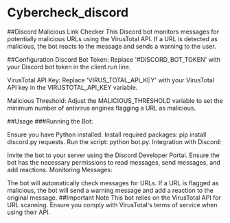 # Cybercheck_discord
##Discord Malicious Link Checker
This Discord bot monitors messages for potentially malicious URLs using the VirusTotal API. If a URL is detected as malicious, the bot reacts to the message and sends a warning to the user.

##Configuration
Discord Bot Token: Replace '#DISCORD_BOT_TOKEN' with your Discord bot token in the client.run line.

VirusTotal API Key: Replace 'VIRUS_TOTAL_API_KEY' with your VirusTotal API key in the VIRUSTOTAL_API_KEY variable.

Malicious Threshold: Adjust the MALICIOUS_THRESHOLD variable to set the minimum number of antivirus engines flagging a URL as malicious.

##Usage
###Running the Bot:

Ensure you have Python installed.
Install required packages: pip install discord.py requests.
Run the script: python bot.py.
Integration with Discord:

Invite the bot to your server using the Discord Developer Portal.
Ensure the bot has the necessary permissions to read messages, send messages, and add reactions.
Monitoring Messages:

The bot will automatically check messages for URLs.
If a URL is flagged as malicious, the bot will send a warning message and add a reaction to the original message.
##Important Note
This bot relies on the VirusTotal API for URL scanning. Ensure you comply with VirusTotal's terms of service when using their API.
